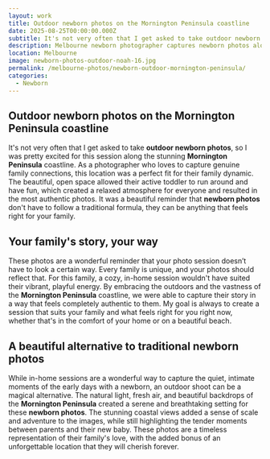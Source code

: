 ```yaml
---
layout: work
title: Outdoor newborn photos on the Mornington Peninsula coastline
date: 2025-08-25T00:00:00.000Z
subtitle: It's not very often that I get asked to take outdoor newborn photos, so I was pretty excited for this session along the stunning Mornington Peninsula coastline.
description: Melbourne newborn photographer captures newborn photos along the stunning Mornington Peninsula Coastline
location: Melbourne
image: newborn-photos-outdoor-noah-16.jpg
permalink: /melbourne-photos/newborn-outdoor-mornington-peninsula/
categories:
  - Newborn
---
```

## Outdoor newborn photos on the Mornington Peninsula coastline

It's not very often that I get asked to take **outdoor newborn photos**, so I was pretty excited for this session along the stunning **Mornington Peninsula** coastline. As a photographer who loves to capture genuine family connections, this location was a perfect fit for their family dynamic. The beautiful, open space allowed their active toddler to run around and have fun, which created a relaxed atmosphere for everyone and resulted in the most authentic photos. It was a beautiful reminder that **newborn photos** don't have to follow a traditional formula, they can be anything that feels right for your family.

## Your family's story, your way

These photos are a wonderful reminder that your photo session doesn’t have to look a certain way. Every family is unique, and your photos should reflect that. For this family, a cozy, in-home session wouldn't have suited their vibrant, playful energy. By embracing the outdoors and the vastness of the **Mornington Peninsula** coastline, we were able to capture their story in a way that feels completely authentic to them. My goal is always to create a session that suits your family and what feels right for you right now, whether that's in the comfort of your home or on a beautiful beach.

## A beautiful alternative to traditional newborn photos

While in-home sessions are a wonderful way to capture the quiet, intimate moments of the early days with a newborn, an outdoor shoot can be a magical alternative. The natural light, fresh air, and beautiful backdrops of the **Mornington Peninsula** created a serene and breathtaking setting for these **newborn photos**. The stunning coastal views added a sense of scale and adventure to the images, while still highlighting the tender moments between parents and their new baby. These photos are a timeless representation of their family's love, with the added bonus of an unforgettable location that they will cherish forever.
